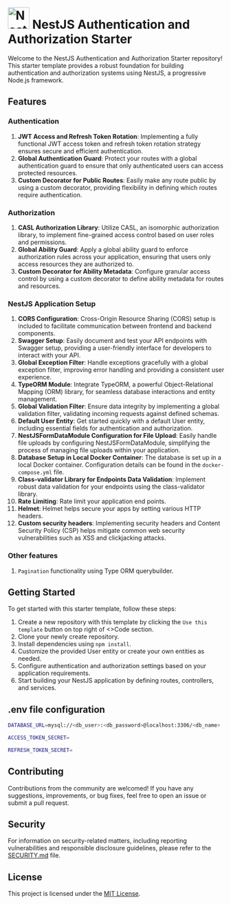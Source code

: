 # <a href="http://nestjs.com/" target="blank"><img src="https://nestjs.com/img/logo-small.svg" width="50" alt="Nest Logo" /></a> NestJS Authentication and Authorization Starter

Welcome to the NestJS Authentication and Authorization Starter repository! This starter template provides a robust foundation for building authentication and authorization systems using NestJS, a progressive Node.js framework.

## Features

### Authentication
1. **JWT Access and Refresh Token Rotation**: Implementing a fully functional JWT access token and refresh token rotation strategy ensures secure and efficient authentication.
2. **Global Authentication Guard**: Protect your routes with a global authentication guard to ensure that only authenticated users can access protected resources.
3. **Custom Decorator for Public Routes**: Easily make any route public by using a custom decorator, providing flexibility in defining which routes require authentication.

### Authorization
1. **CASL Authorization Library**: Utilize CASL, an isomorphic authorization library, to implement fine-grained access control based on user roles and permissions.
2. **Global Ability Guard**: Apply a global ability guard to enforce authorization rules across your application, ensuring that users only access resources they are authorized to.
3. **Custom Decorator for Ability Metadata**: Configure granular access control by using a custom decorator to define ability metadata for routes and resources.

### NestJS Application Setup
1. **CORS Configuration**: Cross-Origin Resource Sharing (CORS) setup is included to facilitate communication between frontend and backend components.
2. **Swagger Setup**: Easily document and test your API endpoints with Swagger setup, providing a user-friendly interface for developers to interact with your API.
3. **Global Exception Filter**: Handle exceptions gracefully with a global exception filter, improving error handling and providing a consistent user experience.
4. **TypeORM Module**: Integrate TypeORM, a powerful Object-Relational Mapping (ORM) library, for seamless database interactions and entity management.
5. **Global Validation Filter**: Ensure data integrity by implementing a global validation filter, validating incoming requests against defined schemas.
6. **Default User Entity**: Get started quickly with a default User entity, including essential fields for authentication and authorization.
7. **NestJSFormDataModule Configuration for File Upload**: Easily handle file uploads by configuring NestJSFormDataModule, simplifying the process of managing file uploads within your application.
8. **Database Setup in Local Docker Container**: The database is set up in a local Docker container. Configuration details can be found in the `docker-compose.yml` file.
9. **Class-validator Library for Endpoints Data Validation**: Implement robust data validation for your endpoints using the class-validator library.
10. **Rate Limiting**: Rate limit your application end points.
11. **Helmet**: Helmet helps secure your apps by setting various HTTP headers.
12. **Custom security headers**: Implementing security headers and Content Security Policy (CSP) helps mitigate common web security vulnerabilities such as XSS and clickjacking attacks.

### Other features
1. `Pagination` functionality using Type ORM querybuilder.

## Getting Started

To get started with this starter template, follow these steps:

1. Create a new repository with this template by clicking the `Use this template` button on top right of <>Code section.
2. Clone your newly create repository.
3. Install dependencies using `npm install`.
4. Customize the provided User entity or create your own entities as needed.
5. Configure authentication and authorization settings based on your application requirements.
6. Start building your NestJS application by defining routes, controllers, and services.

## .env file configuration

```bash
DATABASE_URL=mysql://<db_user>:<db_password>@localhost:3306/<db_name>

ACCESS_TOKEN_SECRET=

REFRESH_TOKEN_SECRET=
```  

## Contributing

Contributions from the community are welcomed! If you have any suggestions, improvements, or bug fixes, feel free to open an issue or submit a pull request.

## Security

For information on security-related matters, including reporting vulnerabilities and responsible disclosure guidelines, please refer to the [SECURITY.md](SECURITY.md) file.

## License

This project is licensed under the [MIT License](LICENSE).
